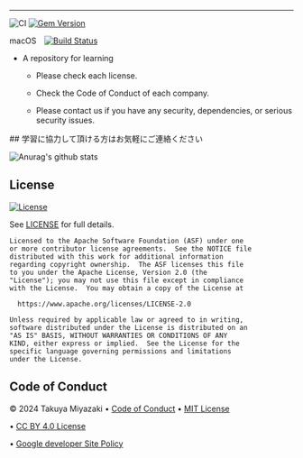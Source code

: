 <p></p>
<p></p>
<hr />
<p></p>


![CI](https://github.com/Takuya-Miyazaki/github.io/workflows/CI/badge.svg?branch=main)
[![Gem Version](https://badge.fury.io/rb/line-bot-api.svg)](https://badge.fury.io/rb/line-bot-api)

macOS&emsp;[![Build Status](https://ci.swift.org/job/oss-swift-package-macos/lastCompletedBuild/badge/icon)](https://ci.swift.org/job/oss-swift-package-macos)
<p></p>
<p></p>

* A repository for learning

  * Please check each license.

  * Check the Code of Conduct of each company.
  
  * Please contact us if you have any security, dependencies, or serious security issues.

<p></p>
<p></p>
<p></p>
## 学習に協力して頂ける方はお気軽にご連絡ください
<p></p>


![Anurag's github stats](https://github-readme-stats.vercel.app/api?username=Takuya-Miyazaki&show_icons=true&theme=radical)


## License

[![License](https://img.shields.io/badge/License-Apache%202.0-blue.svg)](https://opensource.org/licenses/Apache-2.0)



See [LICENSE]([LICENSE](https://opensource.org/licenses/Apache-2.0)) for full details.

    Licensed to the Apache Software Foundation (ASF) under one
    or more contributor license agreements.  See the NOTICE file
    distributed with this work for additional information
    regarding copyright ownership.  The ASF licenses this file
    to you under the Apache License, Version 2.0 (the
    "License"); you may not use this file except in compliance
    with the License.  You may obtain a copy of the License at

      https://www.apache.org/licenses/LICENSE-2.0

    Unless required by applicable law or agreed to in writing,
    software distributed under the License is distributed on an
    "AS IS" BASIS, WITHOUT WARRANTIES OR CONDITIONS OF ANY
    KIND, either express or implied.  See the License for the
    specific language governing permissions and limitations
    under the License.




## Code of Conduct

&copy; 2024 Takuya Miyazaki &bull; [Code of Conduct](https://www.contributor-covenant.org/version/2/1/code_of_conduct/code_of_conduct.md) &bull; [MIT License](https://gh.io/mit)

&bull; [CC BY 4.0 License](https://creativecommons.org/licenses/by/4.0/)

&bull; [Google developer Site Policy](https://developers.google.com/terms/site-policies?)






</footer>


